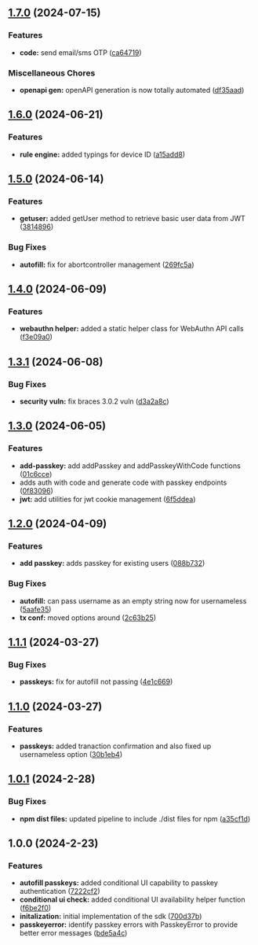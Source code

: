 ## [1.7.0](https://gitlab.com/loginid/software/sdks/websdk3/compare/v1.6.0...v1.7.0) (2024-07-15)

### Features

* **code:** send email/sms OTP ([ca64719](https://gitlab.com/loginid/software/sdks/websdk3/commit/ca6471982bc8ca1f9545436aaae10f466a0a1112))

### Miscellaneous Chores

* **openapi gen:** openAPI generation is now totally automated ([df35aad](https://gitlab.com/loginid/software/sdks/websdk3/commit/df35aad986f9ce5c2c531cfe2ac594b22778919e))

## [1.6.0](https://gitlab.com/loginid/software/sdks/websdk3/compare/v1.5.0...v1.6.0) (2024-06-21)

### Features

* **rule engine:** added typings for device ID ([a15add8](https://gitlab.com/loginid/software/sdks/websdk3/commit/a15add8466aa3306200ea560a043bfece2c653e4))

## [1.5.0](https://gitlab.com/loginid/software/sdks/websdk3/compare/v1.4.0...v1.5.0) (2024-06-14)

### Features

* **getuser:** added getUser method to retrieve basic user data from JWT ([3814896](https://gitlab.com/loginid/software/sdks/websdk3/commit/3814896809b87f5baaaad4b77983e6e6efe359b1))

### Bug Fixes

* **autofill:** fix for abortcontroller management ([269fc5a](https://gitlab.com/loginid/software/sdks/websdk3/commit/269fc5ac1a5a920cbd5f1c7d5281e59500717435))

## [1.4.0](https://gitlab.com/loginid/software/sdks/websdk3/compare/v1.3.1...v1.4.0) (2024-06-09)

### Features

* **webauthn helper:** added a static helper class for WebAuthn API calls ([f3e09a0](https://gitlab.com/loginid/software/sdks/websdk3/commit/f3e09a08f4e4021ff61c7f9be03b7a17f315929b))

## [1.3.1](https://gitlab.com/loginid/software/sdks/websdk3/compare/v1.3.0...v1.3.1) (2024-06-08)

### Bug Fixes

* **security vuln:** fix braces 3.0.2 vuln ([d3a2a8c](https://gitlab.com/loginid/software/sdks/websdk3/commit/d3a2a8ce64295192332a3c63c165cc6d0ddce848))

## [1.3.0](https://gitlab.com/loginid/software/sdks/websdk3/compare/v1.2.0...v1.3.0) (2024-06-05)

### Features

* **add-passkey:** add addPasskey and addPasskeyWithCode functions ([01c6cce](https://gitlab.com/loginid/software/sdks/websdk3/commit/01c6cceb2e962da532d51873e066e1101111b8da))
* adds auth with code and generate code with passkey endpoints ([0f83096](https://gitlab.com/loginid/software/sdks/websdk3/commit/0f830965acf76a28eb94296c86dedd1f41018cfc))
* **jwt:** add utilities for jwt cookie management ([6f5ddea](https://gitlab.com/loginid/software/sdks/websdk3/commit/6f5ddea646f02d8568a0457578098b2d28cf6698))

## [1.2.0](https://gitlab.com/loginid/software/sdks/websdk3/compare/v1.1.1...v1.2.0) (2024-04-09)


### Features

* **add passkey:** adds passkey for existing users ([088b732](https://gitlab.com/loginid/software/sdks/websdk3/commit/088b732b512d62f14dee5fe295a919331b2497b3))


### Bug Fixes

* **autofill:** can pass username as an empty string now for usernameless ([5aafe35](https://gitlab.com/loginid/software/sdks/websdk3/commit/5aafe35aac61f4da413d0f20f2baedd81748eb0d))
* **tx conf:** moved options around ([2c63b25](https://gitlab.com/loginid/software/sdks/websdk3/commit/2c63b25c3cb3127cba34a7c3517869b97475c1e0))

## [1.1.1](https://gitlab.com/loginid/software/sdks/websdk3/compare/v1.1.0...v1.1.1) (2024-03-27)


### Bug Fixes

* **passkeys:** fix for autofill not passing ([4e1c669](https://gitlab.com/loginid/software/sdks/websdk3/commit/4e1c669a95519d6b52990ebb142f361bbea699b1))

## [1.1.0](https://gitlab.com/loginid/software/sdks/websdk3/compare/v1.0.1...v1.1.0) (2024-03-27)


### Features

* **passkeys:** added tranaction confirmation and also fixed up usernameless option ([30b1eb4](https://gitlab.com/loginid/software/sdks/websdk3/commit/30b1eb4ba52220d898bb832eb37b6baac8c30419))

## [1.0.1](https://gitlab.com/loginid/software/sdks/websdk3/compare/v1.0.0...v1.0.1) (2024-2-28)


### Bug Fixes

* **npm dist files:** updated pipeline to include ./dist files for npm ([a35cf1d](https://gitlab.com/loginid/software/sdks/websdk3/commit/a35cf1d85c8b893dd18ed87d695678a441fd569f))

## 1.0.0 (2024-2-23)


### Features

* **autofill passkeys:** added conditional UI capability to passkey authentication ([7222cf2](https://gitlab.com/loginid/software/sdks/websdk3/commit/7222cf274c7a566e8fa04bc12fc98952fc4b06b8))
* **conditional ui check:** added conditional UI availability helper function ([f6be2f0](https://gitlab.com/loginid/software/sdks/websdk3/commit/f6be2f028a3d1a8947aa6815994561e09e5d93a7))
* **initalization:** initial implementation of the sdk ([700d37b](https://gitlab.com/loginid/software/sdks/websdk3/commit/700d37beb198d50358a0c414237d669a05290d7f))
* **passkeyerror:** identify passkey errors with PasskeyError to provide better error messages ([bde5a4c](https://gitlab.com/loginid/software/sdks/websdk3/commit/bde5a4c9b71c57950e636a94f07bfafea76e865c))
